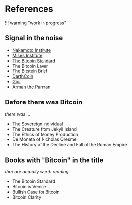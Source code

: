 # References

!!! warning "work in progress"



## Signal in the noise

+ [Nakamoto Institute](https://nakamotoinstitute.org/)
+ [Mises Institute](https://mises.org/)
+ [The Bitcoin Standard](https://saifedean.com/)
+ [The Bitcoin Layer](https://thebitcoinlayer.substack.com/)
+ [The Bitstein Brief](https://bitstein.substack.com/)
+ [DarthCoin](https://darthcoin.substack.com/)
+ [Gigi](https://dergigi.com/)
+ [Arman the Parman](https://armantheparman.com/)





## Before there was Bitcoin

*there was ...*

+ The Sovereign Individual
+ The Creature from Jekyll Island
+ The Ethics of Money Production
+ De Moneta of Nicholas Oresme
+ The History of the Decline and Fall of the Roman Empire




## Books with "Bitcoin" in the title 

*that are actually worth reading*

+ The Bitcoin Standard 
+ Bitcoin is Venice 
+ Bullish Case for Bitcoin
+ Bitcoin Clarity

